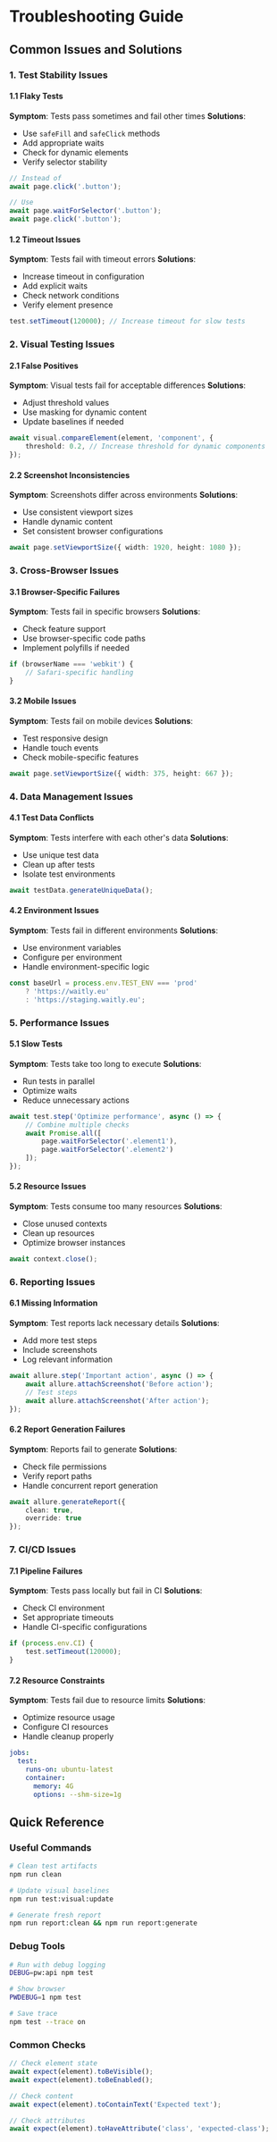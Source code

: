 # Troubleshooting Guide

## Common Issues and Solutions

### 1. Test Stability Issues

#### 1.1 Flaky Tests
**Symptom**: Tests pass sometimes and fail other times
**Solutions**:
- Use `safeFill` and `safeClick` methods
- Add appropriate waits
- Check for dynamic elements
- Verify selector stability
```typescript
// Instead of
await page.click('.button');

// Use
await page.waitForSelector('.button');
await page.click('.button');
```

#### 1.2 Timeout Issues
**Symptom**: Tests fail with timeout errors
**Solutions**:
- Increase timeout in configuration
- Add explicit waits
- Check network conditions
- Verify element presence
```typescript
test.setTimeout(120000); // Increase timeout for slow tests
```

### 2. Visual Testing Issues

#### 2.1 False Positives
**Symptom**: Visual tests fail for acceptable differences
**Solutions**:
- Adjust threshold values
- Use masking for dynamic content
- Update baselines if needed
```typescript
await visual.compareElement(element, 'component', {
    threshold: 0.2, // Increase threshold for dynamic components
});
```

#### 2.2 Screenshot Inconsistencies
**Symptom**: Screenshots differ across environments
**Solutions**:
- Use consistent viewport sizes
- Handle dynamic content
- Set consistent browser configurations
```typescript
await page.setViewportSize({ width: 1920, height: 1080 });
```

### 3. Cross-Browser Issues

#### 3.1 Browser-Specific Failures
**Symptom**: Tests fail in specific browsers
**Solutions**:
- Check feature support
- Use browser-specific code paths
- Implement polyfills if needed
```typescript
if (browserName === 'webkit') {
    // Safari-specific handling
}
```

#### 3.2 Mobile Issues
**Symptom**: Tests fail on mobile devices
**Solutions**:
- Test responsive design
- Handle touch events
- Check mobile-specific features
```typescript
await page.setViewportSize({ width: 375, height: 667 });
```

### 4. Data Management Issues

#### 4.1 Test Data Conflicts
**Symptom**: Tests interfere with each other's data
**Solutions**:
- Use unique test data
- Clean up after tests
- Isolate test environments
```typescript
await testData.generateUniqueData();
```

#### 4.2 Environment Issues
**Symptom**: Tests fail in different environments
**Solutions**:
- Use environment variables
- Configure per environment
- Handle environment-specific logic
```typescript
const baseUrl = process.env.TEST_ENV === 'prod' 
    ? 'https://waitly.eu' 
    : 'https://staging.waitly.eu';
```

### 5. Performance Issues

#### 5.1 Slow Tests
**Symptom**: Tests take too long to execute
**Solutions**:
- Run tests in parallel
- Optimize waits
- Reduce unnecessary actions
```typescript
await test.step('Optimize performance', async () => {
    // Combine multiple checks
    await Promise.all([
        page.waitForSelector('.element1'),
        page.waitForSelector('.element2')
    ]);
});
```

#### 5.2 Resource Issues
**Symptom**: Tests consume too many resources
**Solutions**:
- Close unused contexts
- Clean up resources
- Optimize browser instances
```typescript
await context.close();
```

### 6. Reporting Issues

#### 6.1 Missing Information
**Symptom**: Test reports lack necessary details
**Solutions**:
- Add more test steps
- Include screenshots
- Log relevant information
```typescript
await allure.step('Important action', async () => {
    await allure.attachScreenshot('Before action');
    // Test steps
    await allure.attachScreenshot('After action');
});
```

#### 6.2 Report Generation Failures
**Symptom**: Reports fail to generate
**Solutions**:
- Check file permissions
- Verify report paths
- Handle concurrent report generation
```typescript
await allure.generateReport({
    clean: true,
    override: true
});
```

### 7. CI/CD Issues

#### 7.1 Pipeline Failures
**Symptom**: Tests pass locally but fail in CI
**Solutions**:
- Check CI environment
- Set appropriate timeouts
- Handle CI-specific configurations
```typescript
if (process.env.CI) {
    test.setTimeout(120000);
}
```

#### 7.2 Resource Constraints
**Symptom**: Tests fail due to resource limits
**Solutions**:
- Optimize resource usage
- Configure CI resources
- Handle cleanup properly
```yaml
jobs:
  test:
    runs-on: ubuntu-latest
    container:
      memory: 4G
      options: --shm-size=1g
```

## Quick Reference

### Useful Commands
```bash
# Clean test artifacts
npm run clean

# Update visual baselines
npm run test:visual:update

# Generate fresh report
npm run report:clean && npm run report:generate
```

### Debug Tools
```bash
# Run with debug logging
DEBUG=pw:api npm test

# Show browser
PWDEBUG=1 npm test

# Save trace
npm test --trace on
```

### Common Checks
```typescript
// Check element state
await expect(element).toBeVisible();
await expect(element).toBeEnabled();

// Check content
await expect(element).toContainText('Expected text');

// Check attributes
await expect(element).toHaveAttribute('class', 'expected-class');
```
